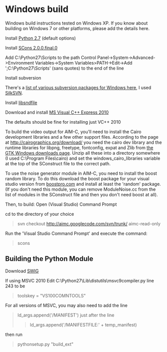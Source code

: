 # Windows build #
Windows build instructions tested on Windows XP. If you know about building on Windows 7 or other platforms, please add the details here.

Install [Python 2.7](http://www.python.org/download/) (default options)

Install [SCons 2.0.0.final.0](http://www.scons.org/download.php)

Add C:\Python27\Scripts to the path
Control Panel->System->Advanced->Environment Variables->System Variables>PATH->Edit->Add ';C:\Python27\Scripts' (sans quotes) to the end of the line

Install subversion

There's a  [list of various subversion packages for Windows here](http://subversion.apache.org/packages.html#windows), I used [SilkSVN](http://www.sliksvn.com/en/download).

Install [libsndfile](http://www.mega-nerd.com/libsndfile/#Download)

Download and install [MS Visual C++ Express 2010](http://www.microsoft.com/express/Downloads/#2010-Visual-CPP)

The defaults should be fine for installing just VC++ 2010

To build the video output for AIM-C, you'll need to install the Cairo development libraries and a few other support files. According to the page at http://cairographics.org/download/ you need the cairo dev library and the runtime libraries for libpng, freetype, fontconfig, expat and Zlib from [the GTK Windows downloads page](http://www.gtk.org/download-windows.html). Unzip all these  into a directory somewhere (I used C:\Program Files\cairo\) and set the windows\_cairo\_libraries variable at the top of the SConstruct file to the correct path.

To use the noise generator module in AIM-C, you need to install the boost random library.
To do this download the boost package for your visual studio version from [boostpro.com](http://www.boostpro.com/download/) and install at least the 'random' package.
(If you don't need this module, you can remove ModuleNoise.cc from the list of modules in the SConstruct file and then you don't need boost at all).


Then, to build:
Open (Visual Studio) Command Prompt

cd to the directory of your choice

> svn checkout http://aimc.googlecode.com/svn/trunk/ aimc-read-only

Run the 'Visual Studio Command Prompt' and execute the command:
> scons

## Building the Python Module ##
Download [SWIG](http://www.swig.org/download.html)

If using MSVC 2010
Edit
C:\Python27\Lib\distutils\msvc9compiler.py line 243 to be
> toolskey = "VS100COMNTOOLS"

For all versions of MSVC, you may also need to add the line
> ld\_args.append('/MANIFEST')
just after the line
> > ld\_args.append('/MANIFESTFILE:' + temp\_manifest)

then run

> pythonsetup.py "build\_ext"